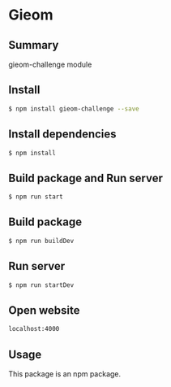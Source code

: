 # Gieom

## Summary

gieom-challenge module

## Install

```sh
$ npm install gieom-challenge --save
```
## Install dependencies
```sh
$ npm install
```
## Build package and Run server
```sh
$ npm run start
```


## Build package
```sh
$ npm run buildDev
```

## Run server
```sh
$ npm run startDev
```

## Open website
```sh
localhost:4000
```

## Usage
This package is an npm package.
